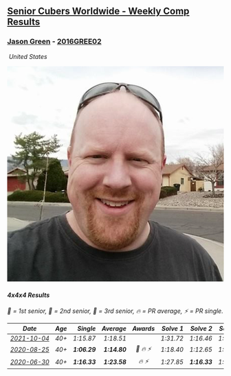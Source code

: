<style>table {white-space: nowrap;}</style>
<link rel="stylesheet" type="text/css" href="/scw-comp/css/flags.css" />

## [Senior Cubers Worldwide - Weekly Comp Results](/scw-comp/results/)
### [Jason Green](README.md) - [2016GREE02](https://www.worldcubeassociation.org/persons/2016GREE02?event=444)

<i class="flag flag-US" />&nbsp;United States

![Jason Green](1473913203.png)

#### 4x4x4 Results

<span style="white-space: nowrap;">🥇 = 1st senior</span>, <span style="white-space: nowrap;">🥈 = 2nd senior</span>, <span style="white-space: nowrap;">🥉 = 3rd senior</span>, <span style="white-space: nowrap;">🔥 = PR average</span>, <span style="white-space: nowrap;">⚡ = PR single</span>.

| Date | Age | Single | Average | Awards | Solve 1 | Solve 2 | Solve 3 | Solve 4 | Solve 5 | Video |
| :--: | :--: | --: | --: | :--: | --: | --: | --: | --: | --: | :-- |
| [2021-10-04](../../results/2021-10-04/444.md) | 40+ | 1:15.87 | 1:18.51 |  | 1:31.72 | 1:16.46 | 1:16.43 | 1:15.87 | 1:22.63 | [Desktop](https://www.facebook.com/jasongreenbowler/videos/219121096815327) / [Mobile](https://m.facebook.com/jasongreenbowler/videos/219121096815327) |
| [2020-08-25](../../results/2020-08-25/444.md) | 40+ | **1:06.29** | **1:14.80** | 🥈 🔥 ⚡ | 1:18.40 | 1:12.65 | 1:16.37 | **1:06.29** | 1:15.39 | [Desktop](https://www.facebook.com/jasongreenbowler/videos/10163944613835425) / [Mobile](https://m.facebook.com/jasongreenbowler/videos/10163944613835425) |
| [2020-06-30](../../results/2020-06-30/444.md) | 40+ | **1:16.33** | **1:23.58** | 🔥 ⚡ | 1:27.85 | **1:16.33** | 1:28.03 | 1:23.57 | 1:19.33 | [Desktop](https://www.facebook.com/events/284746466306313/permalink/289392965841663) / [Mobile](https://m.facebook.com/events/284746466306313?view=permalink&id=289392965841663) |


<!-- Global site tag (gtag.js) - Google Analytics -->
<script async src="https://www.googletagmanager.com/gtag/js?id=UA-86348435-3"></script>
<script>window.dataLayer = window.dataLayer || []; function gtag() {dataLayer.push(arguments);} gtag('js', new Date()); gtag('config', 'UA-86348435-3');</script>
